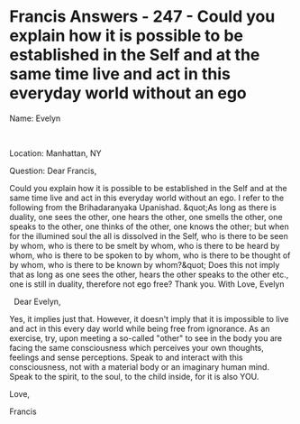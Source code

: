 # Francis Answers - 247 - Could you explain how it is possible to be established in the Self and at the same time live and act in this everyday world without an ego








  







Name: Evelyn&nbsp;  

&nbsp;  

Location: Manhattan, NY&nbsp;  

Question: Dear Francis, 

Could you explain how it is possible to be established in the Self and at the same time live and act in this everyday world without an ego. I refer to the following from the Brihadaranyaka Upanishad. \&quot;As long as there is duality, one sees the other, one hears the other, one smells the other, one speaks to the other, one thinks of the other, one knows the other; but when for the illumined soul the all is dissolved in the Self, who is there to be seen by whom, who is there to be smelt by whom, who is there to be heard by whom, who is there to be spoken to by whom, who is there to be thought of by whom, who is there to be known by whom?\&quot; Does this not imply that as long as one sees the other, hears the other speaks to the other etc., one is still in duality, therefore not ego free? Thank you. With Love, Evelyn

&nbsp;
Dear Evelyn,

Yes, it implies just that. However, it doesn't imply that it is impossible to live and act in this every day world while being free from ignorance. As an exercise, try, upon meeting a so-called &quot;other&quot; to see in the body you are facing the same consciousness which perceives your own thoughts, feelings and sense perceptions. Speak to and interact with this consciousness, not with a material body or an imaginary human mind. Speak to the spirit, to the soul, to the child inside, for it is also YOU.

Love,

Francis













